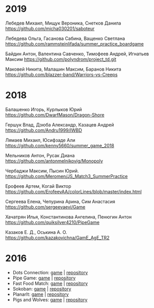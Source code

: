 # 2019

Лебедев Михаил, Мищук Вероника, Снетков Данила
https://github.com/micha030201/saboteur

Лебедева Ольга, Гасанова Сабина, Ващенко Светлана
https://github.com/rammsteinlifada/summer_practice_boardgame

Байдин Антон, Валентина Савченко, Тимофеев Андрей, Игнатьев Максим
https://github.com/polyndrom/project_td.git

Маковей Никита, Малашин Максим, Баранов Никита 
https://github.com/blazzer-band/Warriors-vs-Creeps

# 2018

Балашенко Игорь, Курлыков Юрий
https://github.com/DwarfMason/Dragon-Shore

Гершук Влад, Дзюба Александр, Казацев Андрей
https://github.com/Andru1999/IWBD

Лямаев Михаил, Юсифзаде Али
https://github.com/kenny5660/summer_game_2018

Мельников Антон, Русак Диана
https://github.com/antonmelnikovig/Monopoly

Чербаджи Максим, Пысин Юрий. 
https://github.com/Meromen/JS_Match3_SummerPractice

Ерофеев Артем, Когай Виктор
https://github.com/ErofeevAA/colorLines/blob/master/index.html

Сергеева Елена, Чепурина Арина, Сим Анастасия
https://github.com/sergeevaevi/Game

Хачатрян Илья, Константинова Ангелина, Пенюгин Антон
https://github.com/quiksilver4210/PipeGame

Казаков Е. Д., Оськина А. О.
https://github.com/kazakovichna/GamE_AgE_TR2

# 2016

* Dots Connection: [game](https://BecauseWeCanStudios.github.io/dots-connect) | [repository](https://github.com/BecauseWeCanStudios/dots-connect)
* Pipe Game: [game](https://catsupteam.github.io/TopGameEU/) | [repository](https://github.com/CatsUpTeam/TopGameEU)
* Fast Food Match: [game](https://daryana.github.io/Fast-Food-Match-3/) | [repository](https://github.com/Daryana/Fast-Food-Match-3)
* Sokoban: [game](https://daddies32.github.io/Sokoban) | [repository](https://github.com/Daddies32/Sokoban)
* PlanarIt: [game](https://yolomachine.github.io) | [repository](https://github.com/yolomachine/PlanarIt)
* Pigs and Wolves: [game](https://7cats.github.io/pig-wolf-game) | [repository](https://github.com/7cats/pig-wolf-game)
